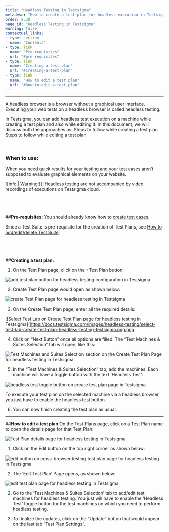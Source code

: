 ```yaml
---
title: "Headless Testing in Testsigma"
metadesc: "How to create a test plan for headless execution in Testsigma"
order: 8.28
page_id: "Headless Testing in Testsigma"
warning: false
contextual_links:
- type: section
  name: "Contents" 
- type: link
  name: "Pre-requisites"
  url: "#pre-requisites"
- type: link
  name: "Creating a test plan"
  url: "#creating-a-test-plan"
- type: link
  name: "How to edit a test plan"
  url: "#how-to-edit-a-test-plan"
---
```


---

A headless browser is a browser without a graphical user interface. Executing your web tests on a headless browser is called headless testing. 

In Testsigma, you can add headless test execution on a machine while creating a test plan and also while editing it. In this document, we will discuss both the approaches as:
Steps to follow while creating a test plan
Steps to follow while editing a test plan

&emsp;

### When to use:
When you need quick results for your testing and your test cases aren’t supposed to evaluate graphical elements on your website.

[[info | Warning:]]
|Headless testing are not accompanied by video recordings of executions on Testsigma cloud.
 

&emsp;
---
##**Pre-requisites:**
You should already know how to [create test cases](https://testsigma.com/tutorials/getting-started/automate-web-applications/).

Since a Test Suite is pre-requisite for the creation of Test Plans, see [How to add/edit/delete Test Suite](https://testsigma.com/docs/test-management/test-suites/overview/).

&emsp;
---
##**Creating a test plan:**
1. On the Test Plan page, click on the +Test Plan button:

![add test plan button for headless testing configuration in Testsigma](https://docs.testsigma.com/images/headless-testing/add-test-plan-button-headless-testing-testsigma.png)

2. Create Test Plan page would open as shown below:

![create Test Plan page for headless testing in Testsigma](https://docs.testsigma.com/images/headless-testing/create-test-plan-page-headless-testing-testsigma.png)

3. On the Create Test Plan page, enter all the required details:

![Select Test Lab on Create Test Plan page for headless testing in Testsigma](https://docs.testsigma.com/images/headless-testing/select-test-lab-create-test-plan-headless-testing-testsigma.png.png

4. Click on “Next Button” once all options are filled. The “Test Machines & Suites Selection” tab will open, like this:

![Test Machines and Suites Selection section on the Create Test Plan Page for headless testing in Testsigma](https://docs.testsigma.com/images/headless-testing/test-machines-selection-create-test-plan-page-headless-testing-testsigma.png)

5. In the “Test Machines & Suites Selection” tab, add the machines. Each machine will have a toggle button with the text ‘Headless Test’:

![headless test toggle button on create test plan page in Testsigma](https://docs.testsigma.com/images/headless-testing/headless-test-toggle-create-test-plan-button-highlighted-testsigma.png)

To execute your test plan on the selected machine via a headless browser, you just have to enable the headless test button.


6. You can now finish creating the test plan as usual.
---
##**How to edit a test plan**
On the Test Plans page, click on a Test Plan name to open the details page for that Test Plan:

![Test Plan details page for headless testing in Testsigma](https://docs.testsigma.com/images/headless-testing/test-plan-details-page-headless-testing-testsigma.png)

1. Click on the Edit button on the top right corner as shown below: 

![edit button on cross-browser testing test plan page for headless testing in Testsigma](https://docs.testsigma.com/images/headless-testing/edit-button-cross-browser-testing-test-plan-headless-testing-testsigma.png)

2. The ‘Edit Test Plan’ Page opens, as shown below:
 
![edit test plan page for headless testing in Testsigma](https://docs.testsigma.com/images/headless-testing/edit-test-plan-page-headless-testing-testsigma.png)

2. Go to the ‘Test Machines & Suites Selection’ tab to add/edit test machines for headless testing. You just will have to enable the ‘Headless Test’ toggle button for the test machines on which you need to perform headless testing.
 
3. To finalize the updates, click on the “Update” button that would appear on the last tab “Test Plan Settings”.



